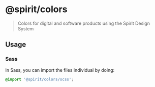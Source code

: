 # @spirit/colors

> Colors for digital and software products using the Spirit Design System

## Usage

### Sass

In Sass, you can import the files individual by doing:

```scss
@import '@spirit/colors/scss';
```
